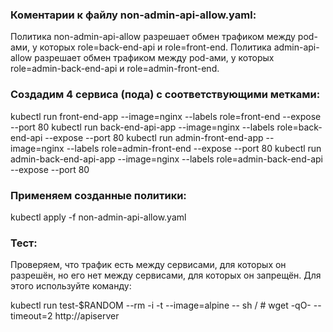 ### Коментарии к файлу non-admin-api-allow.yaml:
Политика non-admin-api-allow разрешает обмен трафиком между pod-ами, у которых role=back-end-api и role=front-end.
Политика admin-api-allow разрешает обмен трафиком между pod-ами, у которых role=admin-back-end-api и role=admin-front-end.

### Cоздадим 4 сервиса (пода) с соответствующими метками:
kubectl run front-end-app --image=nginx --labels role=front-end --expose --port 80
kubectl run back-end-api-app --image=nginx --labels role=back-end-api --expose --port 80
kubectl run admin-front-end-app --image=nginx --labels role=admin-front-end --expose --port 80
kubectl run admin-back-end-api-app --image=nginx --labels role=admin-back-end-api --expose --port 80

### Применяем созданные политики:
kubectl apply -f non-admin-api-allow.yaml

### Тест:
Проверяем, что трафик есть между сервисами, для которых он разрешён, но его нет между сервисами, для которых он запрещён. Для этого используйте команду:

kubectl run test-$RANDOM --rm -i -t --image=alpine -- sh
/ # wget -qO- --timeout=2 http://apiserver
